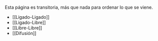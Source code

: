 Esta página es transitoria, más que nada para ordenar lo que se viene.
- [[Ligado-Ligado]]
- [[Ligado-Libre]]
- [[Libre-Libre]]
- [[Difusión]]